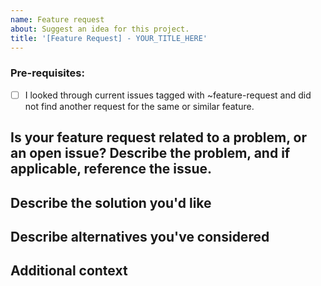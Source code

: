 ```yaml
---
name: Feature request
about: Suggest an idea for this project.
title: '[Feature Request] - YOUR_TITLE_HERE'
---
```


### Pre-requisites:
- [ ] I looked through current issues tagged with ~feature-request and did not find another request for the same or similar feature.

## Is your feature request related to a problem, or an open issue? Describe the problem, and if applicable, reference the issue.
<!-- A clear and concise description of what the problem is. E.g. I'm always frustrated when [...] -->
<!-- You can link to an issue by using the issue number. E.g. Related to #5 -->


## Describe the solution you'd like
<!-- A clear and concise description of what you want to happen. Consider user story format. -->


## Describe alternatives you've considered
<!-- A clear and concise description of any alternative solutions or features you've considered. -->


## Additional context
<!-- Add any other context or screenshots about the feature request here. -->
